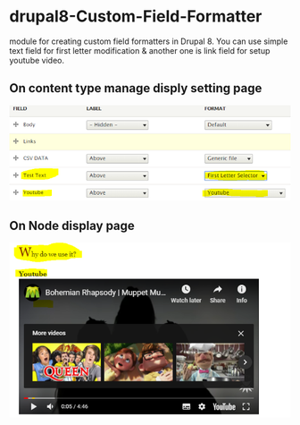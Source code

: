 # drupal8-Custom-Field-Formatter
module for creating custom field formatters in Drupal 8. You can use simple text field for first letter modification &amp; another one is link field for setup youtube video.

<h2>On content type manage disply setting page</h2>
<img src="https://github.com/soumyajit40cs/drupal8-Custom-Field-Formatter/blob/master/snap1.PNG">

<h2>On Node display page</h2>
<img src="https://github.com/soumyajit40cs/drupal8-Custom-Field-Formatter/blob/master/snap2.PNG">
